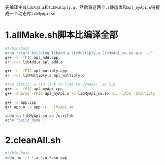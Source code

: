 先编译生成`libAdd.a`和`libMutiply.a`，然后将这两个`.a`静态库和`apl_myApi.o`链接成一个动态库`libMyApi.so`

# 1.allMake.sh脚本比编译全部

```bash
#!/bin/bash
echo "start building libAdd.a libMultiply.a libMyApi_so.so app ..."
g++ -c -fPIC apl_add.cpp
ar -rcs libAdd.a apl_add.o

g++ -c -fPIC apl_mutiply.cpp
ar -rcs libMultiply.a apl_multiply.o

#two static .a lib link to link to dynamic .so lib
g++ -c -fPIC apl_myApi.cpp
g++ -shared -fPIC apl_myApi.o -o libMyApi_so.so -L. -lAdd -lMultiply

g++ -c app.cpp
g++ app.o -o app -L. -lMyApi_so

sudo cp libMyApi_so.so /usr/lib
echo "build_done ... "
```

# 2.cleanAll.sh

```bash
#!/bin/bash
sudo rm -rf *.a *.o *.so app
```